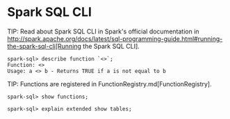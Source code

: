 # Spark SQL CLI

TIP: Read about Spark SQL CLI in Spark's official documentation in  http://spark.apache.org/docs/latest/sql-programming-guide.html#running-the-spark-sql-cli[Running the Spark SQL CLI].

```
spark-sql> describe function `<>`;
Function: <>
Usage: a <> b - Returns TRUE if a is not equal to b
```

TIP: Functions are registered in FunctionRegistry.md[FunctionRegistry].

```
spark-sql> show functions;
```

```
spark-sql> explain extended show tables;
```
